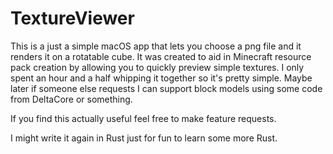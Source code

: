 # TextureViewer

This is a just a simple macOS app that lets you choose a png file and it renders it on a rotatable cube. It was created to aid in Minecraft resource pack creation by allowing you to quickly preview simple textures. I only spent an hour and a half whipping it together so it's pretty simple. Maybe later if someone else requests I can support block models using some code from DeltaCore or something.

If you find this actually useful feel free to make feature requests.

I might write it again in Rust just for fun to learn some more Rust.
